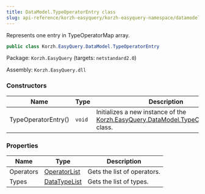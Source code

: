 ```yaml
---
title: DataModel.TypeOperatorEntry class
slug: api-reference/korzh-easyquery/korzh-easyquery-namespace/datamodel-typeoperatorentry-class
---
```

Represents one entry in TypeOperatorMap array.
```csharp
public class Korzh.EasyQuery.DataModel.TypeOperatorEntry

```
Package: `Korzh.EasyQuery` (targets: `netstandard2.0`)

Assembly: `Korzh.EasyQuery.dll`

### Constructors

| Name | Type | Description | 
| --- | --- | --- | 
| TypeOperatorEntry() | `void` | Initializes a new instance of the [Korzh.EasyQuery.DataModel.TypeOperatorEntry](api-reference/korzh-easyquery/korzh-easyquery-namespace/datamodel-class) class. | 


### Properties

| Name | Type | Description | 
| --- | --- | --- | 
| Operators | [OperatorList](api-reference/korzh-easyquery/korzh-easyquery-namespace/operatorlist-class) | Gets the list of operators. | 
| Types | [DataTypeList](api-reference/easydata-core/easydata-namespace/datatypelist-class) | Gets the list of types. |
